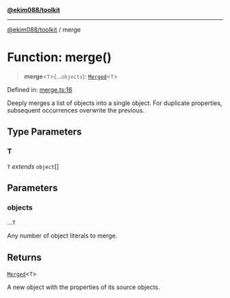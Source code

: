 [**@ekim088/toolkit**](../README.md)

---

[@ekim088/toolkit](../README.md) / merge

# Function: merge()

> **merge**\<`T`\>(...`objects`): [`Merged`](../type-aliases/Merged.md)\<`T`\>

Defined in: [merge.ts:16](https://github.com/ekim088/toolkit/blob/main/src/merge.ts#L16)

Deeply merges a list of objects into a single object. For duplicate
properties, subsequent occurrences overwrite the previous.

## Type Parameters

### T

`T` _extends_ `object`[]

## Parameters

### objects

...`T`

Any number of object literals to merge.

## Returns

[`Merged`](../type-aliases/Merged.md)\<`T`\>

A new object with the properties of its source objects.
